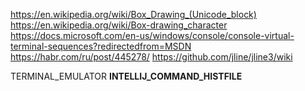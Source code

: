 https://en.wikipedia.org/wiki/Box_Drawing_(Unicode_block)
https://en.wikipedia.org/wiki/Box-drawing_character
https://docs.microsoft.com/en-us/windows/console/console-virtual-terminal-sequences?redirectedfrom=MSDN
https://habr.com/ru/post/445278/
https://github.com/jline/jline3/wiki



TERMINAL_EMULATOR
__INTELLIJ_COMMAND_HISTFILE__
